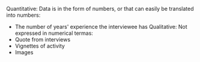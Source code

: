 Quantitative: Data is in the form of numbers, or that can easily be translated into numbers:
- The number of years' experience the interviewee has
Qualitative: Not expressed in numerical termas:
- Quote from interviews
- Vignettes of activity
- Images

